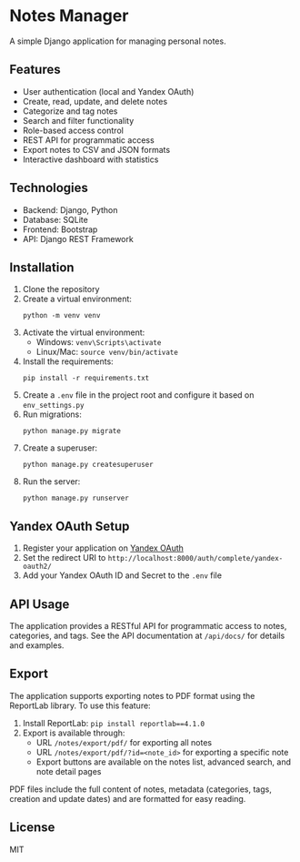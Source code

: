 # Notes Manager

A simple Django application for managing personal notes.

## Features

- User authentication (local and Yandex OAuth)
- Create, read, update, and delete notes
- Categorize and tag notes
- Search and filter functionality
- Role-based access control
- REST API for programmatic access
- Export notes to CSV and JSON formats
- Interactive dashboard with statistics

## Technologies

- Backend: Django, Python
- Database: SQLite
- Frontend: Bootstrap
- API: Django REST Framework

## Installation

1. Clone the repository
2. Create a virtual environment:
   ```
   python -m venv venv
   ```
3. Activate the virtual environment:
   - Windows: `venv\Scripts\activate`
   - Linux/Mac: `source venv/bin/activate`
4. Install the requirements:
   ```
   pip install -r requirements.txt
   ```
5. Create a `.env` file in the project root and configure it based on `env_settings.py`
6. Run migrations:
   ```
   python manage.py migrate
   ```
7. Create a superuser:
   ```
   python manage.py createsuperuser
   ```
8. Run the server:
   ```
   python manage.py runserver
   ```

## Yandex OAuth Setup

1. Register your application on [Yandex OAuth](https://oauth.yandex.com/)
2. Set the redirect URI to `http://localhost:8000/auth/complete/yandex-oauth2/`
3. Add your Yandex OAuth ID and Secret to the `.env` file

## API Usage

The application provides a RESTful API for programmatic access to notes, categories, and tags. See the API documentation at `/api/docs/` for details and examples.

## Export

The application supports exporting notes to PDF format using the ReportLab library. To use this feature:

1. Install ReportLab: `pip install reportlab==4.1.0`
2. Export is available through:
   - URL `/notes/export/pdf/` for exporting all notes
   - URL `/notes/export/pdf/?id=<note_id>` for exporting a specific note
   - Export buttons are available on the notes list, advanced search, and note detail pages

PDF files include the full content of notes, metadata (categories, tags, creation and update dates) and are formatted for easy reading.

## License

MIT 